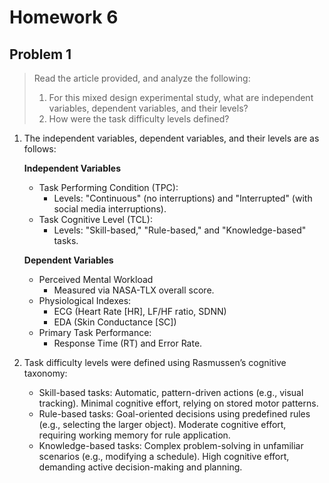 # Homework 6

## Problem 1

> Read the article provided, and analyze the following:
>
> 1. For this mixed design experimental study, what are independent variables, dependent variables, and their levels?
> 2. How were the task difficulty levels defined?

1. The independent variables, dependent variables, and their levels are as follows:

   **Independent Variables**

   - Task Performing Condition (TPC):
     - Levels: "Continuous" (no interruptions) and "Interrupted" (with social media interruptions).
   - Task Cognitive Level (TCL):
     - Levels: "Skill-based," "Rule-based," and "Knowledge-based" tasks.

   **Dependent Variables**

   - Perceived Mental Workload
     - Measured via NASA-TLX overall score.
   - Physiological Indexes:
     - ECG (Heart Rate [HR], LF/HF ratio, SDNN)
     - EDA (Skin Conductance [SC])
   - Primary Task Performance:
     - Response Time (RT) and Error Rate.
2. Task difficulty levels were defined using Rasmussen’s cognitive taxonomy:
   - Skill-based tasks: Automatic, pattern-driven actions (e.g., visual tracking). Minimal cognitive effort, relying on stored motor patterns.
   - Rule-based tasks: Goal-oriented decisions using predefined rules (e.g., selecting the larger object). Moderate cognitive effort, requiring working memory for rule application.
   - Knowledge-based tasks: Complex problem-solving in unfamiliar scenarios (e.g., modifying a schedule). High cognitive effort, demanding active decision-making and planning.
